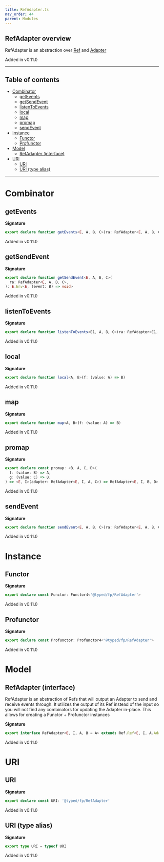 ```yaml
---
title: RefAdapter.ts
nav_order: 44
parent: Modules
---
```


## RefAdapter overview

RefAdapter is an abstraction over [Ref](./Ref.ts.md) and [Adapter](./Adapter.ts.md)

Added in v0.11.0

---

<h2 class="text-delta">Table of contents</h2>

- [Combinator](#combinator)
  - [getEvents](#getevents)
  - [getSendEvent](#getsendevent)
  - [listenToEvents](#listentoevents)
  - [local](#local)
  - [map](#map)
  - [promap](#promap)
  - [sendEvent](#sendevent)
- [Instance](#instance)
  - [Functor](#functor)
  - [Profunctor](#profunctor)
- [Model](#model)
  - [RefAdapter (interface)](#refadapter-interface)
- [URI](#uri)
  - [URI](#uri-1)
  - [URI (type alias)](#uri-type-alias)

---

# Combinator

## getEvents

**Signature**

```ts
export declare function getEvents<E, A, B, C>(ra: RefAdapter<E, A, B, C>): RS.ReaderStream<E, C>
```

Added in v0.11.0

## getSendEvent

**Signature**

```ts
export declare function getSendEvent<E, A, B, C>(
  ra: RefAdapter<E, A, B, C>,
): E.Env<E, (event: B) => void>
```

Added in v0.11.0

## listenToEvents

**Signature**

```ts
export declare function listenToEvents<E1, A, B, C>(ra: RefAdapter<E1, A, B, C>)
```

Added in v0.11.0

## local

**Signature**

```ts
export declare function local<A, B>(f: (value: A) => B)
```

Added in v0.11.0

## map

**Signature**

```ts
export declare function map<A, B>(f: (value: A) => B)
```

Added in v0.11.0

## promap

**Signature**

```ts
export declare const promap: <B, A, C, D>(
  f: (value: B) => A,
  g: (value: C) => D,
) => <E, I>(adapter: RefAdapter<E, I, A, C>) => RefAdapter<E, I, B, D>
```

Added in v0.11.0

## sendEvent

**Signature**

```ts
export declare function sendEvent<E, A, B, C>(ra: RefAdapter<E, A, B, C>)
```

Added in v0.11.0

# Instance

## Functor

**Signature**

```ts
export declare const Functor: Functor4<'@typed/fp/RefAdapter'>
```

Added in v0.11.0

## Profunctor

**Signature**

```ts
export declare const Profunctor: Profunctor4<'@typed/fp/RefAdapter'>
```

Added in v0.11.0

# Model

## RefAdapter (interface)

RefAdapter is an abstraction of Refs that will output an Adapter to send and receive events through.
It utilizes the output of its Ref instead of the input so you will not find any combinators for
updating the Adapter in-place. This allows for creating a Functor + Profunctor instances

**Signature**

```ts
export interface RefAdapter<E, I, A, B = A> extends Ref.Ref<E, I, A.Adapter<A, B>> {}
```

Added in v0.11.0

# URI

## URI

**Signature**

```ts
export declare const URI: '@typed/fp/RefAdapter'
```

Added in v0.11.0

## URI (type alias)

**Signature**

```ts
export type URI = typeof URI
```

Added in v0.11.0
